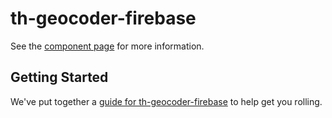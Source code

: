 th-geocoder-firebase
================

See the [component page](http://nishacodes.github.io/th-geocoder-firebase) for more information.

## Getting Started

We've put together a [guide for th-geocoder-firebase](http://www.polymer-project.org/docs/start/reusableelements.html) to help get you rolling.
